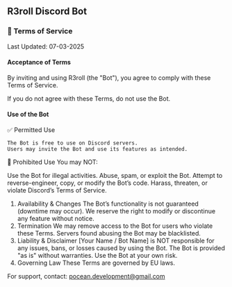 ## R3roll Discord Bot 

### 📜 Terms of Service

Last Updated: 07-03-2025

#### Acceptance of Terms

By inviting and using R3roll (the "Bot"), you agree to comply with these Terms of Service.

If you do not agree with these Terms, do not use the Bot.

#### Use of the Bot

✅ Permitted Use

    The Bot is free to use on Discord servers.
    Users may invite the Bot and use its features as intended.

🚫 Prohibited Use
You may NOT:

Use the Bot for illegal activities.
Abuse, spam, or exploit the Bot.
Attempt to reverse-engineer, copy, or modify the Bot’s code.
Harass, threaten, or violate Discord’s Terms of Service.

1. Availability & Changes
The Bot’s functionality is not guaranteed (downtime may occur).
We reserve the right to modify or discontinue any feature without notice.
4. Termination
We may remove access to the Bot for users who violate these Terms.
Servers found abusing the Bot may be blacklisted.
5. Liability & Disclaimer
[Your Name / Bot Name] is NOT responsible for any issues, bans, or losses caused by using the Bot.
The Bot is provided "as is" without warranties.
Use the Bot at your own risk.
6. Governing Law
These Terms are governed by EU laws.

For support, contact: [pocean.development@gmail.com](mailto:pocean.development@gmail.com)

